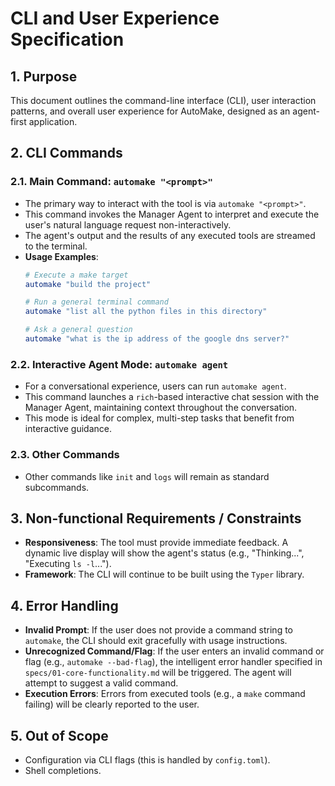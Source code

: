 # CLI and User Experience Specification

## 1. Purpose
This document outlines the command-line interface (CLI), user interaction patterns, and overall user experience for AutoMake, designed as an agent-first application.

## 2. CLI Commands

### 2.1. Main Command: `automake "<prompt>"`
- The primary way to interact with the tool is via `automake "<prompt>"`.
- This command invokes the Manager Agent to interpret and execute the user's natural language request non-interactively.
- The agent's output and the results of any executed tools are streamed to the terminal.
- **Usage Examples**:
  ```bash
  # Execute a make target
  automake "build the project"

  # Run a general terminal command
  automake "list all the python files in this directory"

  # Ask a general question
  automake "what is the ip address of the google dns server?"
  ```

### 2.2. Interactive Agent Mode: `automake agent`
- For a conversational experience, users can run `automake agent`.
- This command launches a `rich`-based interactive chat session with the Manager Agent, maintaining context throughout the conversation.
- This mode is ideal for complex, multi-step tasks that benefit from interactive guidance.

### 2.3. Other Commands
- Other commands like `init` and `logs` will remain as standard subcommands.

## 3. Non-functional Requirements / Constraints
- **Responsiveness**: The tool must provide immediate feedback. A dynamic live display will show the agent's status (e.g., "Thinking...", "Executing `ls -l`...").
- **Framework**: The CLI will continue to be built using the `Typer` library.

## 4. Error Handling
- **Invalid Prompt**: If the user does not provide a command string to `automake`, the CLI should exit gracefully with usage instructions.
- **Unrecognized Command/Flag**: If the user enters an invalid command or flag (e.g., `automake --bad-flag`), the intelligent error handler specified in `specs/01-core-functionality.md` will be triggered. The agent will attempt to suggest a valid command.
- **Execution Errors**: Errors from executed tools (e.g., a `make` command failing) will be clearly reported to the user.

## 5. Out of Scope
- Configuration via CLI flags (this is handled by `config.toml`).
- Shell completions.
